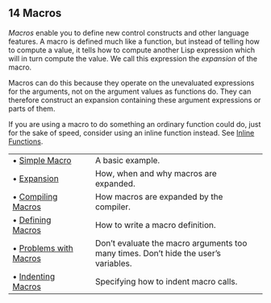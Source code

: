 

## 14 Macros

*Macros* enable you to define new control constructs and other language features. A macro is defined much like a function, but instead of telling how to compute a value, it tells how to compute another Lisp expression which will in turn compute the value. We call this expression the *expansion* of the macro.

Macros can do this because they operate on the unevaluated expressions for the arguments, not on the argument values as functions do. They can therefore construct an expansion containing these argument expressions or parts of them.

If you are using a macro to do something an ordinary function could do, just for the sake of speed, consider using an inline function instead. See [Inline Functions](Inline-Functions.html).

|                                                     |    |                                                                                     |
| :-------------------------------------------------- | -- | :---------------------------------------------------------------------------------- |
| • [Simple Macro](Simple-Macro.html)                 |    | A basic example.                                                                    |
| • [Expansion](Expansion.html)                       |    | How, when and why macros are expanded.                                              |
| • [Compiling Macros](Compiling-Macros.html)         |    | How macros are expanded by the compiler.                                            |
| • [Defining Macros](Defining-Macros.html)           |    | How to write a macro definition.                                                    |
| • [Problems with Macros](Problems-with-Macros.html) |    | Don’t evaluate the macro arguments too many times. Don’t hide the user’s variables. |
| • [Indenting Macros](Indenting-Macros.html)         |    | Specifying how to indent macro calls.                                               |

